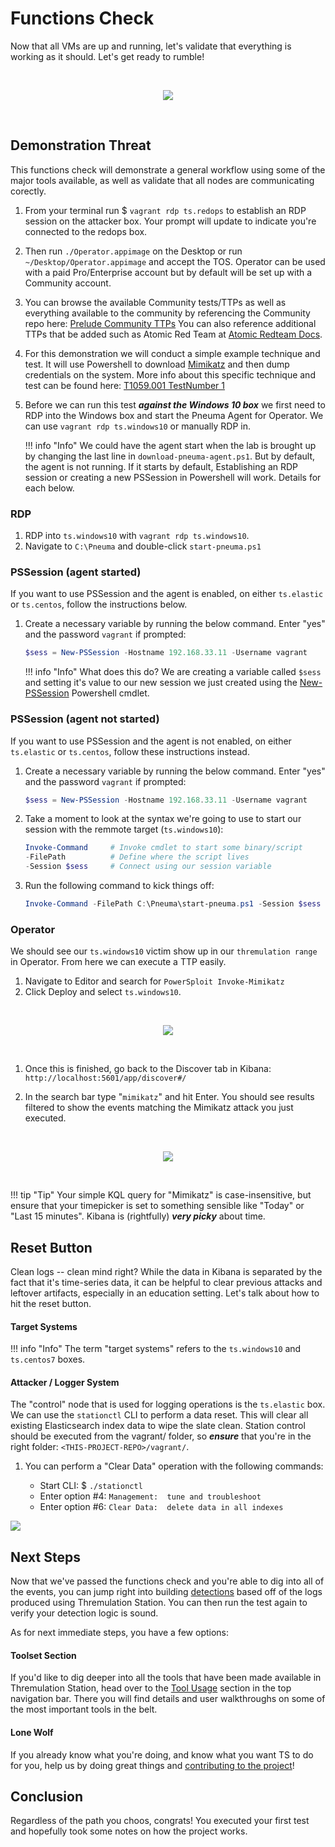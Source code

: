# Functions Check

Now that all VMs are up and running, let's validate that everything is working as it should. Let's get ready to rumble!

<br>
<p align="center">
<img src="../../images/ts-legendary.gif">
</p>
<br>

## Demonstration Threat

This functions check will demonstrate a general workflow using some of the major tools available, as well as validate that all nodes are communicating corectly.

1. From your terminal run $ `vagrant rdp ts.redops` to establish an RDP session on the attacker box. Your prompt will update to indicate you're connected to the redops box.

2. Then run `./Operator.appimage` on the Desktop or run `~/Desktop/Operator.appimage` and accept the TOS. Operator can be used with a paid Pro/Enterprise account but by default will be set up with a Community account. 

3. You can browse the available Community tests/TTPs as well as everything available to the community by referencing the Community repo here:  [Prelude Community TTPs](https://github.com/preludeorg/community/tree/master/ttps) You can also reference additional TTPs that be added such as Atomic Red Team at [Atomic Redteam Docs](https://github.com/redcanaryco/atomic-red-team/blob/master/atomics/Indexes/Indexes-Markdown/windows-index.md).

4. For this demonstration we will conduct a simple example technique and test. It will use Powershell to download [Mimikatz](https://github.com/gentilkiwi/mimikatz) and then dump credentials on the system. More info about this specific technique and test can be found here:  [T1059.001 TestNumber 1](https://attack.mitre.org/techniques/T1059/001/)

1. Before we can run this test ___against the Windows 10 box___ we first need to RDP into the Windows box and start the Pneuma Agent for Operator. We can use `vagrant rdp ts.windows10` or manually RDP in. 

    !!! info "Info"
    We could have the agent start when the lab is brought up by changing the last line in `download-pneuma-agent.ps1`. But by default, the agent is not running. If it starts by default, Establishing an RDP session or creating a new PSSession in Powershell will work. Details for each below.

### RDP

1. RDP into `ts.windows10` with `vagrant rdp ts.windows10`. 
2. Navigate to `C:\Pneuma` and double-click `start-pneuma.ps1`

### PSSession (agent started)
If you want to use PSSession and the agent is enabled, on either `ts.elastic` or `ts.centos`, follow the instructions below. 

1. Create a necessary variable by running the below command. Enter "yes" and the password `vagrant` if prompted:

    ```powershell
    $sess = New-PSSession -Hostname 192.168.33.11 -Username vagrant
    ```

    !!! info "Info"
        What does this do? We are creating a variable called `$sess` and setting it's value to our new session we just created using the [New-PSSession](https://docs.microsoft.com/en-us/powershell/module/microsoft.powershell.core/new-pssession?view=powershell-7.1) Powershell cmdlet.

### PSSession (agent not started)
If you want to use PSSession and the agent is not enabled, on either `ts.elastic` or `ts.centos`, follow these instructions instead.

1. Create a necessary variable by running the below command. Enter "yes" and the password `vagrant` if prompted:

    ```powershell
    $sess = New-PSSession -Hostname 192.168.33.11 -Username vagrant
    ```

2. Take a moment to look at the syntax we're going to use to start our session with the remmote target (`ts.windows10`):

    ```powershell
    Invoke-Command     # Invoke cmdlet to start some binary/script
    -FilePath          # Define where the script lives
    -Session $sess     # Connect using our session variable
    ```

3. Run the following command to kick things off:

    ```powershell
    Invoke-Command -FilePath C:\Pneuma\start-pneuma.ps1 -Session $sess
    ```

### Operator

We should see our `ts.windows10` victim show up in our `thremulation range` in Operator. From here we can execute a TTP easily. 

1. Navigate to Editor and search for `PowerSploit Invoke-Mimikatz`
2. Click Deploy and select `ts.windows10`.

<br>
<p align="center">
<img src="../../images/operator-mimi.png">
</p>
<br>


1. Once this is finished, go back to the Discover tab in Kibana: `http://localhost:5601/app/discover#/`

1. In the search bar type "`mimikatz`" and hit Enter. You should see results filtered to show the events matching the Mimikatz attack you just executed.

<br>
<p align="center">
<img src="../../images/gs-kibana.png">
</p>
<br>

!!! tip "Tip"
    Your simple KQL query for "Mimikatz" is case-insensitive, but ensure that your timepicker is set to something sensible like "Today" or "Last 15 minutes". Kibana is (rightfully) ***very picky*** about time. 


## Reset Button

Clean logs -- clean mind right? While the data in Kibana is separated by the fact that it's time-series data, it can be helpful to clear previous attacks and leftover artifacts, especially in an education setting. Let's talk about how to hit the reset button.

#### Target Systems

!!! info "Info"
    The term "target systems" refers to the `ts.windows10` and `ts.centos7` boxes.


#### Attacker / Logger System

The "control" node that is used for logging operations is the `ts.elastic` box. We can use the `stationctl` CLI to perform a data reset. This will clear all existing Elasticsearch index data to wipe the slate clean. Station control should be executed from the vagrant/ folder, so ***ensure*** that you're in the right folder: `<THIS-PROJECT-REPO>/vagrant/`.

1. You can perform a "Clear Data" operation with the following commands:

    * Start CLI: $ `./stationctl`
    * Enter option #4: `Management:  tune and troubleshoot`
    * Enter option #6: `Clear Data:  delete data in all indexes`


![](../images/ts.cleardata.png)

## Next Steps

Now that we've passed the functions check and you're able to dig into all of the events, you can jump right into building [detections](https://github.com/elastic/detection-rules) based off of the logs produced using Thremulation Station. You can then run the test again to verify your detection logic is sound.

As for next immediate steps, you have a few options:


#### Toolset Section

If you'd like to dig deeper into all the tools that have been made available in Thremulation Station, head over to the [Tool Usage](https://docs.thremulation.io/tool-usage/) section in the top navigation bar. There you will find details and user walkthroughs on some of the most important tools in the belt.


<!-- #### Hunting Handbook

If you're ready to embark on a start-from-nothing guided journey on how to learn host-based threat hunting, check out the [Hunting Handbook](../handbook/what-is-threathunting.md). While it's primary focus is to ramp new analysts and learners, there are plenty of great information useful to everyone. -->


#### Lone Wolf

If you already know what you're doing, and know what you want TS to do for you, help us by doing great things and [contributing to the project](https://github.com/thremulation-station/thremulation-station/blob/devel/CONTRIBUTING.md)!


## Conclusion

Regardless of the path you choos, congrats! You executed your first test and hopefully took some notes on how the project works.



